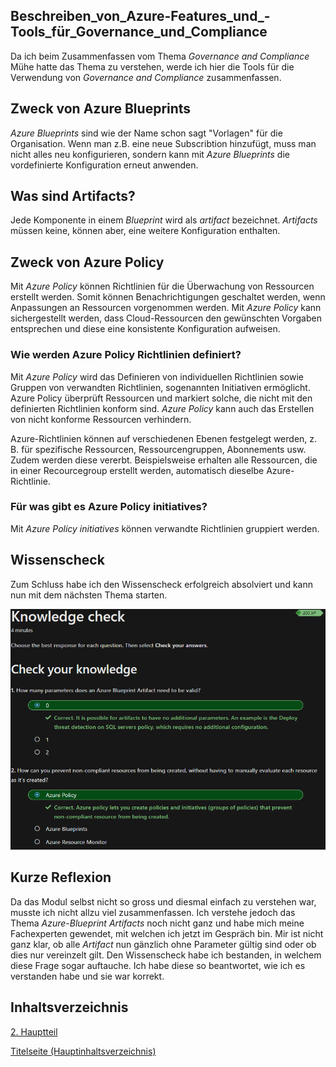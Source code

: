 ## Beschreiben_von_Azure-Features_und_-Tools_für_Governance_und_Compliance

Da ich beim Zusammenfassen vom Thema *Governance and Compliance* Mühe hatte das Thema zu verstehen, werde ich hier die Tools für die Verwendung von *Governance and Compliance* zusammenfassen.

## Zweck von Azure Blueprints

*Azure Blueprints* sind wie der Name schon sagt "Vorlagen" für die Organisation. Wenn man z.B. eine neue Subscribtion hinzufügt, muss man nicht alles neu konfigurieren, sondern kann mit *Azure Blueprints* die vordefinierte Konfiguration erneut anwenden.

## Was sind Artifacts?

Jede Komponente in einem *Blueprint* wird als *artifact* bezeichnet. *Artifacts* müssen keine, können aber, eine weitere Konfiguration enthalten.

## Zweck von Azure Policy

Mit *Azure Policy* können Richtlinien für die Überwachung von Ressourcen erstellt werden. Somit können Benachrichtigungen geschaltet werden, wenn Anpassungen an Ressourcen vorgenommen werden. Mit *Azure Policy* kann sichergestellt werden, dass Cloud-Ressourcen den gewünschten Vorgaben entsprechen und diese eine konsistente Konfiguration aufweisen.


### Wie werden Azure Policy Richtlinien definiert?

Mit *Azure Policy* wird das Definieren von individuellen Richtlinien sowie Gruppen von verwandten Richtlinien, sogenannten Initiativen ermöglicht. Azure Policy überprüft Ressourcen und markiert solche, die nicht mit den definierten Richtlinien konform sind. *Azure Policy* kann auch das Erstellen von nicht konforme Ressourcen verhindern.

Azure-Richtlinien können auf verschiedenen Ebenen festgelegt werden, z. B. für spezifische Ressourcen, Ressourcengruppen, Abonnements usw. Zudem werden diese vererbt. Beispielsweise erhalten alle Ressourcen, die in einer Recourcegroup erstellt werden, automatisch dieselbe Azure-Richtlinie.

### Für was gibt es Azure Policy initiatives?

Mit *Azure Policy initiatives* können verwandte Richtlinien gruppiert werden. 


## Wissenscheck

Zum Schluss habe ich den Wissenscheck erfolgreich absolviert und kann nun mit dem nächsten Thema starten.

![Wissenscheck](../ressources/Wissensbeurteilung_Azure_Governancetool.png)

## Kurze Reflexion

Da das Modul selbst nicht so gross und diesmal einfach zu verstehen war, musste ich nicht allzu viel zusammenfassen. Ich verstehe jedoch das Thema *Azure-Blueprint Artifacts* noch nicht ganz und habe mich meine Fachexperten gewendet, mit welchen ich jetzt im Gespräch bin. Mir ist nicht ganz klar, ob alle *Artifact* nun gänzlich ohne Parameter gültig sind oder ob dies nur vereinzelt gilt. Den Wissenscheck habe ich bestanden, in welchem diese Frage sogar auftauche. Ich habe diese so beantwortet, wie ich es verstanden habe und sie war korrekt.


## Inhaltsverzeichnis

[2. Hauptteil](./README.md)

[Titelseite (Hauptinhaltsverzeichnis)](../README.md)
